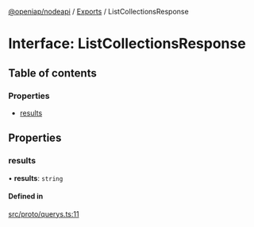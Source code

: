 [@openiap/nodeapi](../README.md) / [Exports](../modules.md) / ListCollectionsResponse

# Interface: ListCollectionsResponse

## Table of contents

### Properties

- [results](ListCollectionsResponse.md#results)

## Properties

### results

• **results**: `string`

#### Defined in

[src/proto/querys.ts:11](https://github.com/openiap/nodeapi/blob/a6b5438/src/proto/querys.ts#L11)
